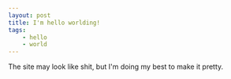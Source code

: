 ```yaml
---
layout: post
title: I'm hello worlding!
tags:
    - hello
    - world
---
```


The site may look like shit, but I'm doing my best to make it pretty.
